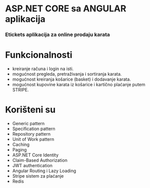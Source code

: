 # ASP.NET CORE sa ANGULAR aplikacija

### Etickets aplikacija za online prodaju karata
# Funkcionalnosti
- kreiranje računa i login na isti.
- mogućnost pregleda, pretraživanja i sortiranja karata.
- mogućnost kreiranja košarice (basket) i dodavanje karata. 
- mogućnost kupovine karata iz košarice i kartično plaćanje putem STRIPE. 

# Korišteni su
- Generic pattern
- Specification pattern
- Repository pattern
- Unit of Work pattern
- Caching 
- Paging
- ASP.NET Core Identity
- Claim-Based Authorization
- JWT authentication
- Angular Routing i Lazy Loading
- Stripe sistem za plaćanje
- Redis
